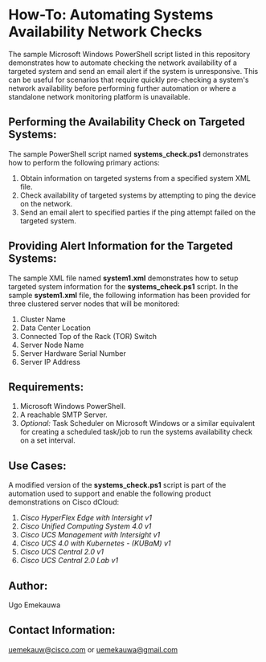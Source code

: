 # How-To: Automating Systems Availability Network Checks

The sample Microsoft Windows PowerShell script listed in this repository demonstrates how to automate checking the network availability of a targeted system and send an email alert if the system is unresponsive. This can be useful for scenarios that require quickly pre-checking a system's network availability before performing further automation or where a standalone network monitoring platform is unavailable.

## Performing the Availability Check on Targeted Systems:
The sample PowerShell script named **systems_check.ps1** demonstrates how to perform the following primary actions:
1. Obtain information on targeted systems from a specified system XML file.
2. Check availability of targeted systems by attempting to ping the device on the network.
3. Send an email alert to specified parties if the ping attempt failed on the targeted system.

## Providing Alert Information for the Targeted Systems:
The sample XML file named **system1.xml** demonstrates how to setup targeted system information for the **systems_check.ps1** script. In the sample **system1.xml** file, the following information has been provided for three clustered server nodes that will be monitored:
1. Cluster Name
2. Data Center Location
3. Connected Top of the Rack (TOR) Switch
4. Server Node Name
5. Server Hardware Serial Number
6. Server IP Address

## Requirements:
1. Microsoft Windows PowerShell.
2. A reachable SMTP Server.
3. _Optional:_ Task Scheduler on Microsoft Windows or a similar equivalent for creating a scheduled task/job to run the systems availability check on a set interval.

## Use Cases:
A modified version of the **systems_check.ps1** script is part of the automation used to support and enable the following product demonstrations on Cisco dCloud:
1. _Cisco HyperFlex Edge with Intersight v1_
2. _Cisco Unified Computing System 4.0 v1_
3. _Cisco UCS Management with Intersight v1_
4. _Cisco UCS 4.0 with Kubernetes - (KUBaM) v1_
5. _Cisco UCS Central 2.0 v1_
6. _Cisco UCS Central 2.0 Lab v1_

## Author:
Ugo Emekauwa

## Contact Information:
uemekauw@cisco.com or uemekauwa@gmail.com
